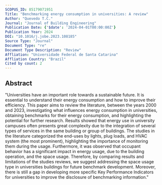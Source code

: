 ```yaml
---
SCOPUS_ID: 85179071951
Title: "Benchmarking energy consumption in universities: A review"
Author: "Quevedo T.C."
Journal: "Journal of Building Engineering"
Publication Date: {'$date': '2024-04-01T00:00:00Z'}
Publication Year: 2024
DOI: "10.1016/j.jobe.2023.108185"
Source Type: "Journal"
Document Type: "re"
Document Type Description: "Review"
Affliation: "Universidade Federal de Santa Catarina"
Affliation Country: "Brazil"
Cited by count: 2
---
```


## Abstract
"Universities have an important role towards a sustainable future. It is essential to understand their energy consumption and how to improve their efficiency. This paper aims to review the literature, between the years 2000 and 2023, investigating what influences energy consumption in universities, obtaining benchmarks for their energy consumption, and highlighting the potential for further research. Results showed that energy use in university campuses often presents great complexity due to the integration of several types of services in the same building or group of buildings. The studies in the literature categorized the end-uses by lights, plug loads, and HVAC system (the most prominent), highlighting the importance of monitoring them during the usage. Furthermore, it was observed that occupant behavior has a significant impact in energy usage, due to the building operation, and the space usage. Therefore, by comparing results and limitations of the studies reviews, we suggest addressing the space usage type in universities buildings for future benchmark development. Moreover, there is still a gap in developing more specific Key Performance Indicators for universities to improve the disclosure of benchmarking information."

